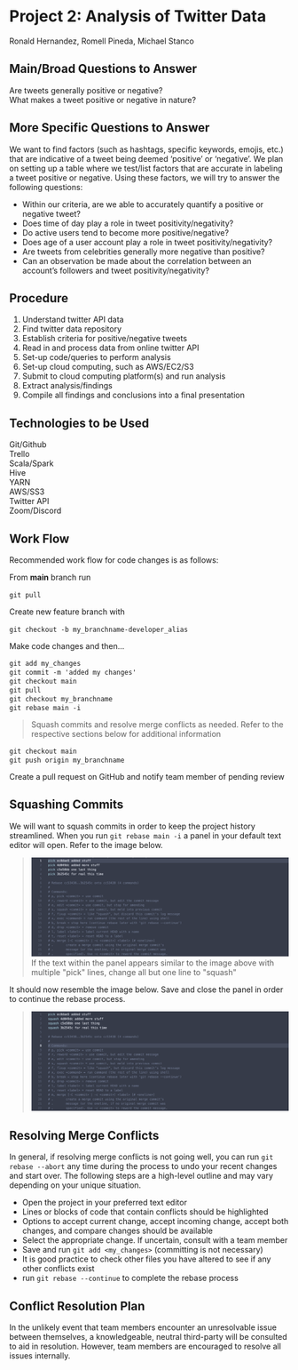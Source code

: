 # Project 2: Analysis of Twitter Data
Ronald Hernandez, Romell Pineda, Michael Stanco

## Main/Broad Questions to Answer
Are tweets generally positive or negative?<br/>
What makes a tweet positive or negative in nature?<br/>

## More Specific Questions to Answer
We want to find factors (such as hashtags, specific keywords, emojis, etc.) that are indicative of a tweet being deemed ‘positive’ or ‘negative’. We plan on setting up a table where we test/list factors that are accurate in labeling a tweet positive or negative. Using these factors, we will try to answer the following questions:
- Within our criteria, are we able to accurately quantify a positive or negative tweet?
- Does time of day play a role in tweet positivity/negativity?
- Do active users tend to become more positive/negative?
- Does age of a user account play a role in tweet positivity/negativity?
- Are tweets from celebrities generally more negative than positive?
- Can an observation be made about the correlation between an account’s followers and tweet positivity/negativity?

## Procedure
1) Understand twitter API data
2) Find twitter data repository
3) Establish criteria for positive/negative tweets
4) Read in and process data from online twitter API
5) Set-up code/queries to perform analysis
6) Set-up cloud computing, such as AWS/EC2/S3
7) Submit to cloud computing platform(s) and run analysis
8) Extract analysis/findings
9) Compile all findings and conclusions into a final presentation

## Technologies to be Used
Git/Github<br/>
Trello<br/>
Scala/Spark<br/>
Hive <br/>
YARN<br/>
AWS/SS3<br/>
Twitter API<br/>
Zoom/Discord<br/>

## Work Flow
Recommended work flow for code changes is as follows:

From **main** branch run

`git pull`

Create new feature branch with

`git checkout -b my_branchname-developer_alias`

Make code changes and then...

```
git add my_changes
git commit -m 'added my changes'
git checkout main
git pull
git checkout my_branchname
git rebase main -i
```
> Squash commits and resolve merge conflicts as needed. Refer to the respective sections below for additional information

```
git checkout main
git push origin my_branchname
```
Create a pull request on GitHub and notify team member of pending review


## Squashing Commits
We will want to squash commits in order to keep the project history streamlined.  When you run `git rebase main -i` a panel in your default text editor will open. Refer to the image below.
> ![text editor panel example](assets/picks.png)
If the text within the panel appears similar to the image above with multiple "pick" lines, change all but one line to "squash"

It should now resemble the image below. Save and close the panel in order to continue the rebase process. 
> ![squashed commits](assets/squash.png)

## Resolving Merge Conflicts
In general, if resolving merge conflicts is not going well, you can run `git rebase --abort` any time during the process to undo your recent changes and start over. The following steps are a high-level outline and may vary depending on your unique situation.

- Open the project in your preferred text editor
- Lines or blocks of code that contain conflicts should be highlighted
- Options to accept current change, accept incoming change, accept both changes, and compare changes should be available
- Select the appropriate change. If uncertain, consult with a team member
- Save and run `git add <my_changes>` (committing is not necessary)
- It is good practice to check other files you have altered to see if any other conflicts exist
- run `git rebase --continue` to complete the rebase process

## Conflict Resolution Plan
In the unlikely event that team members encounter an unresolvable issue between themselves, a knowledgeable, neutral third-party will be consulted to aid in resolution.  However, team members are encouraged to resolve all issues internally.   
